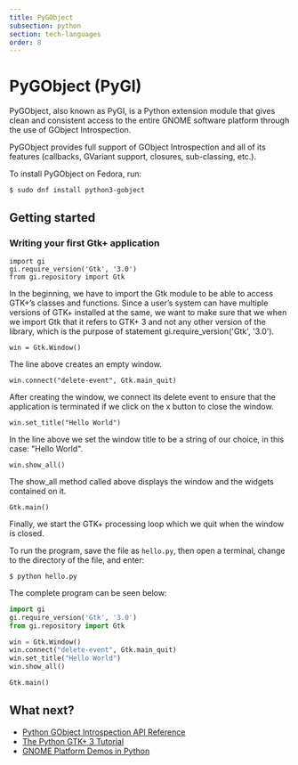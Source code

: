 ```yaml
---
title: PyGObject
subsection: python
section: tech-languages
order: 8
---
```


# PyGObject (PyGI)

PyGObject, also known as PyGI, is a Python extension module that gives clean and consistent access to the entire GNOME software platform through the use of GObject Introspection.

PyGObject provides full support of GObject Introspection and all of its features (callbacks, GVariant support, closures, sub-classing, etc.).

To install PyGObject on Fedora, run:

```
$ sudo dnf install python3-gobject
```

## Getting started

### Writing your first Gtk+ application

```
import gi
gi.require_version('Gtk', '3.0')
from gi.repository import Gtk
```

In the beginning, we have to import the Gtk module to be able to access GTK+’s classes and functions. Since a user’s system can have multiple versions of GTK+ installed at the same, we want to make sure that we when we import Gtk that it refers to GTK+ 3 and not any other version of the library, which is the purpose of statement gi.require_version('Gtk', '3.0').

```
win = Gtk.Window()
```

The line above creates an empty window.

```
win.connect("delete-event", Gtk.main_quit)
```

After creating the window, we connect its delete event to ensure that the application is terminated if we click on the x button to close the window.

```
win.set_title("Hello World")
```

In the line above we set the window title to be a string of our choice, in this case: "Hello World".

```
win.show_all()
```

The show_all method called above displays the window and the widgets contained on it.
```
Gtk.main()
```

Finally, we start the GTK+ processing loop which we quit when the window is closed.

To run the program, save the file as `hello.py`, then open a terminal, change to the directory of the file, and enter:

```
$ python hello.py
```

The complete program can be seen below:


```python
import gi
gi.require_version('Gtk', '3.0')
from gi.repository import Gtk

win = Gtk.Window()
win.connect("delete-event", Gtk.main_quit)
win.set_title("Hello World")
win.show_all()

Gtk.main()

```

## What next?

- [Python GObject Introspection API Reference](http://lazka.github.io/pgi-docs/)
- [The Python GTK+ 3 Tutorial](http://python-gtk-3-tutorial.readthedocs.org/en/latest/)
- [GNOME Platform Demos in Python](https://developer.gnome.org/gnome-devel-demos/stable/py.html.en)
